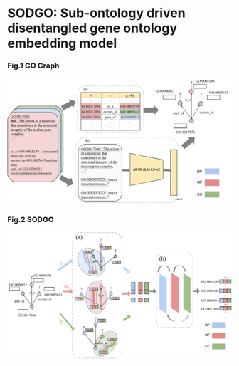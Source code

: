 # SODGO: Sub-ontology driven disentangled gene ontology embedding model

### Fig.1 GO Graph
![GO Graph](./figure/Fig.1%20GO%20Graph.png)

### Fig.2 SODGO
![SODGO](./figure/Fig.2%20SODGO.png)
